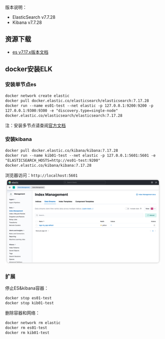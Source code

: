 
版本说明：
- ElasticSearch v7.7.28
- Kibana v7.7.28

## 资源下载
- [es v7.17.x版本文档](https://www.elastic.co/guide/en/elasticsearch/reference/7.17/getting-started.html)

## docker安装ELK
### 安装单节点es
```shell
docker network create elastic
docker pull docker.elastic.co/elasticsearch/elasticsearch:7.17.28
docker run --name es01-test --net elastic -p 127.0.0.1:9200:9200 -p 127.0.0.1:9300:9300 -e "discovery.type=single-node" docker.elastic.co/elasticsearch/elasticsearch:7.17.28
```
注：安装多节点请查阅[官方文档](https://www.elastic.co/guide/en/elasticsearch/reference/7.17/docker.html)
### 安装kibana
```shell
docker pull docker.elastic.co/kibana/kibana:7.17.28
docker run --name kib01-test --net elastic -p 127.0.0.1:5601:5601 -e "ELASTICSEARCH_HOSTS=http://es01-test:9200" docker.elastic.co/kibana/kibana:7.17.28
```
浏览器访问：`http://localhost:5601`
![img.png](img.png)
### 扩展
停止ES&kibana容器：
```shell
docker stop es01-test
docker stop kib01-test
```
删除容器和网络：
```shell
docker network rm elastic
docker rm es01-test
docker rm kib01-test
```

